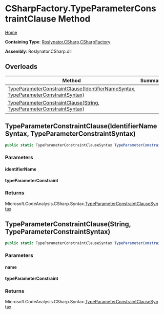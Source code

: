 <a name="_top"></a>

# CSharpFactory\.TypeParameterConstraintClause Method

[Home](../../../../README.md#_top)

**Containing Type**: [Roslynator.CSharp](../../README.md#_top)\.[CSharpFactory](../README.md#_top)

**Assembly**: Roslynator\.CSharp\.dll

## Overloads

| Method | Summary |
| ------ | ------- |
| [TypeParameterConstraintClause(IdentifierNameSyntax, TypeParameterConstraintSyntax)](#Roslynator_CSharp_CSharpFactory_TypeParameterConstraintClause_Microsoft_CodeAnalysis_CSharp_Syntax_IdentifierNameSyntax_Microsoft_CodeAnalysis_CSharp_Syntax_TypeParameterConstraintSyntax_) | |
| [TypeParameterConstraintClause(String, TypeParameterConstraintSyntax)](#Roslynator_CSharp_CSharpFactory_TypeParameterConstraintClause_System_String_Microsoft_CodeAnalysis_CSharp_Syntax_TypeParameterConstraintSyntax_) | |

## TypeParameterConstraintClause\(IdentifierNameSyntax, TypeParameterConstraintSyntax\) <a name="Roslynator_CSharp_CSharpFactory_TypeParameterConstraintClause_Microsoft_CodeAnalysis_CSharp_Syntax_IdentifierNameSyntax_Microsoft_CodeAnalysis_CSharp_Syntax_TypeParameterConstraintSyntax_"></a>

```csharp
public static TypeParameterConstraintClauseSyntax TypeParameterConstraintClause(IdentifierNameSyntax identifierName, TypeParameterConstraintSyntax typeParameterConstraint)
```

### Parameters

#### identifierName

#### typeParameterConstraint

### Returns

Microsoft\.CodeAnalysis\.CSharp\.Syntax\.[TypeParameterConstraintClauseSyntax](https://docs.microsoft.com/en-us/dotnet/api/microsoft.codeanalysis.csharp.syntax.typeparameterconstraintclausesyntax)

## TypeParameterConstraintClause\(String, TypeParameterConstraintSyntax\) <a name="Roslynator_CSharp_CSharpFactory_TypeParameterConstraintClause_System_String_Microsoft_CodeAnalysis_CSharp_Syntax_TypeParameterConstraintSyntax_"></a>

```csharp
public static TypeParameterConstraintClauseSyntax TypeParameterConstraintClause(string name, TypeParameterConstraintSyntax typeParameterConstraint)
```

### Parameters

#### name

#### typeParameterConstraint

### Returns

Microsoft\.CodeAnalysis\.CSharp\.Syntax\.[TypeParameterConstraintClauseSyntax](https://docs.microsoft.com/en-us/dotnet/api/microsoft.codeanalysis.csharp.syntax.typeparameterconstraintclausesyntax)


